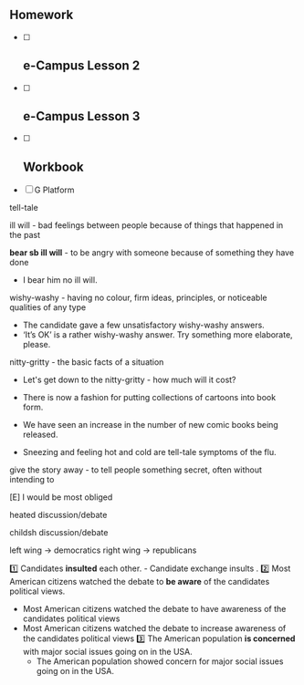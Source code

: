 ## Homework
- [ ] e-Campus Lesson 2 
	- 
- [ ] e-Campus Lesson 3
	- 
- [ ] Workbook
	-  
- [ ] G Platform

tell-tale

ill will - bad feelings between people because of things that happened in the past

**bear  sb  ill will** - to be angry with someone because of something they have done
- I bear him no ill will.

wishy-washy - having no colour, firm ideas, principles, or noticeable qualities of any type
- The candidate gave a few unsatisfactory wishy-washy answers.
-  ‘It’s OK’ is a rather wishy-washy answer. Try something more elaborate, please. 

nitty-gritty - the basic facts of a situation
- Let's get down to the nitty-gritty - how much will it cost?

- There is now a fashion for putting collections of cartoons into book form.
- We have seen an increase in the number of new comic books being released. 
- Sneezing and feeling hot and cold are tell-tale symptoms of the flu. 

give the story away - to tell people something secret, often without intending to

[E] I would be most obliged

heated discussion/debate

childsh discussion/debate

left wing -> democratics
right wing -> republicans

1️⃣ Candidates **insulted** each other. 
	- Candidate exchange insults .
2️⃣ Most American citizens watched the debate to **be aware** of the candidates political views.
- Most American citizens watched the debate to have awareness of the candidates political views
- Most American citizens watched the debate to increase awareness of the candidates political views
3️⃣ The American population **is concerned** with major social issues going on in the USA.
	-  The American population showed concern for major social issues going on in the USA.


